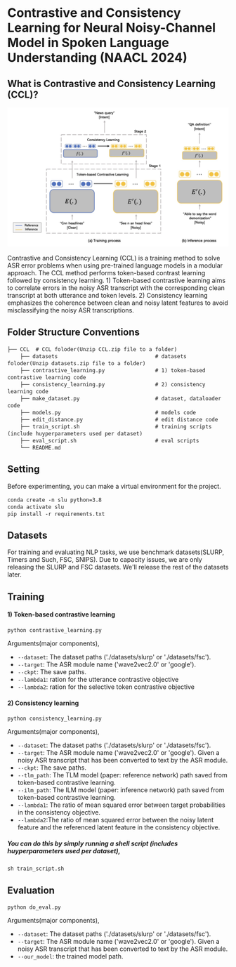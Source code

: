 # Contrastive and Consistency Learning for Neural Noisy-Channel Model in Spoken Language Understanding (NAACL 2024)

## What is Contrastive and Consistency Learning (CCL)?

<div style="text-align:left">
    <img src="./CCL.jpg" alt="An Overview of the proposed pipeline"/>
</div>

Contrastive and Consistency Learning (CCL) is a training method to solve ASR error problems when using pre-trained language models in a modular approach. The CCL method performs token-based contrast learning
followed by consistency learning. 1) Token-based contrastive learning aims to correlate errors in the noisy ASR transcript with the corresponding clean transcript at both utterance and token levels. 2) Consistency learning emphasizes the coherence between clean and noisy latent features to avoid misclassifying the noisy ASR transcriptions. 



## Folder Structure Conventions

    ├── CCL  # CCL foloder(Unzip CCL.zip file to a folder)
        ├── datasets                               # datasets foloder(Unzip datasets.zip file to a folder)
        ├── contrastive_learning.py                # 1) token-based contrastive learning code
        ├── consistency_learning.py                # 2) consistency learning code 
        ├── make_dataset.py                        # dataset, dataloader code 
        ├── models.py                              # models code 
        ├── edit_distance.py                       # edit distance code 
        ├── train_script.sh                        # training scripts (include huyperparameters used per dataset)
        ├── eval_script.sh                         # eval scripts 
        └── README.md



## Setting

Before experimenting, you can make a virtual environment for the project.

```shell
conda create -n slu python=3.8
conda activate slu
pip install -r requirements.txt
```



## Datasets

For training and evaluating NLP tasks, we use benchmark datasets(SLURP, Timers and Such, FSC, SNIPS). Due to capacity issues, we are only releasing the SLURP and FSC datasets. We'll release the rest of the datasets later. 



## Training



#### 1) Token-based contrastive learning

```shell
python contrastive_learning.py
```
Arguments(major components),
* `--dataset`: The dataset paths ('./datasets/slurp' or './datasets/fsc'). 
* `--target`: The ASR module name ('wave2vec2.0' or 'google').
* `--ckpt`: The save paths.
* `--lambda1`: ration for the utterance contrastive objective 
* `--lambda2`: ration for the selective token contrastive objective



#### 2) Consistency learning

```shell
python consistency_learning.py
```
Arguments(major components),
* `--dataset`: The dataset paths ('./datasets/slurp' or './datasets/fsc'). 
* `--target`: The ASR module name ('wave2vec2.0' or 'google'). Given a noisy ASR transcript that has been converted to text by the ASR module.
* `--ckpt`: The save paths.
* `--tlm_path`: The TLM model (paper: reference network) path saved from token-based contrastive learning. 
* `--ilm_path`: The ILM model (paper: inference network) path saved from token-based contrastive learning.
* `--lambda1`: The ratio of mean squared error between target probabilities in the consistency objective. 
* `--lambda2`:The ratio of mean squared error between the noisy latent feature and the referenced latent feature in the consistency objective. 


##### You can do this by simply running a shell script (includes huyperparameters used per dataset),
```shell
sh train_script.sh
```


## Evaluation

```shell
python do_eval.py
```
Arguments(major components),
* `--dataset`: The dataset paths ('./datasets/slurp' or './datasets/fsc'). 
* `--target`: The ASR module name ('wave2vec2.0' or 'google'). Given a noisy ASR transcript that has been converted to text by the ASR module.
* `--our_model`: the trained model path.
